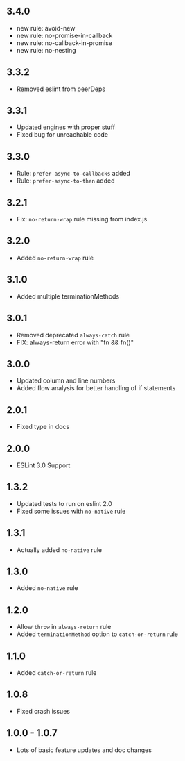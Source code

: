 ## 3.4.0

- new rule: avoid-new
- new rule: no-promise-in-callback
- new rule: no-callback-in-promise
- new rule: no-nesting

## 3.3.2

- Removed eslint from peerDeps

## 3.3.1

- Updated engines with proper stuff
- Fixed bug for unreachable code

## 3.3.0

- Rule: `prefer-async-to-callbacks` added
- Rule: `prefer-async-to-then` added

## 3.2.1

- Fix: `no-return-wrap` rule missing from index.js

## 3.2.0

- Added `no-return-wrap` rule 

## 3.1.0

- Added multiple terminationMethods

## 3.0.1

- Removed deprecated `always-catch` rule
- FIX: always-return error with "fn && fn()"

## 3.0.0

- Updated column and line numbers
- Added flow analysis for better handling of if statements

## 2.0.1

- Fixed type in docs

## 2.0.0

- ESLint 3.0 Support

## 1.3.2

- Updated tests to run on eslint 2.0
- Fixed some issues with `no-native` rule

## 1.3.1

- Actually added `no-native` rule

## 1.3.0

- Added `no-native` rule

## 1.2.0

- Allow `throw` in `always-return` rule
- Added `terminationMethod` option to `catch-or-return` rule

## 1.1.0

- Added `catch-or-return` rule

## 1.0.8

- Fixed crash issues

## 1.0.0 - 1.0.7

- Lots of basic feature updates and doc changes
